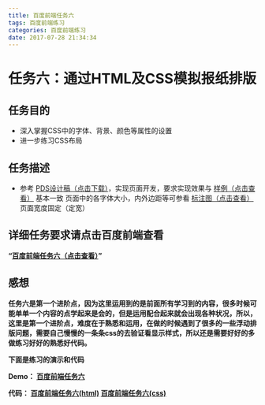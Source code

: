 ```yaml
---
title: 百度前端任务六
tags: 百度前端练习
categories: 百度前端练习
date: 2017-07-28 21:34:34
---
```

任务六：通过HTML及CSS模拟报纸排版
====
<!-- more -->
任务目的
---

- 深入掌握CSS中的字体、背景、颜色等属性的设置
- 进一步练习CSS布局

任务描述
---
- 参考 [PDS设计稿（点击下载）](http://7xrp04.com1.z0.glb.clouddn.com/task_1_6_1.psd)，实现页面开发，要求实现效果与 [样例（点击查看）](http://7xrp04.com1.z0.glb.clouddn.com/task_1_6_2.jpg) 基本一致
页面中的各字体大小，内外边距等可参看 [标注图（点击查看）](http://7xrp04.com1.z0.glb.clouddn.com/task_1_6_3.jpg)
页面宽度固定（定宽）

详细任务要求请点击百度前端查看
---
**“[百度前端任务六（点击查看）](http://ife.baidu.com/task/detail?taskId=6)”**

感想
---
**任务六是第一个进阶点，因为这里运用到的是前面所有学习到的内容，很多时候可能单单一个内容的点学起来是会的，但是运用配合起来就会出现各种状况，所以，这里是第一个进阶点，难度在于熟悉和运用，在做的时候遇到了很多的一些浮动排版问题，需要自己慢慢的一条条css的去验证看显示样式，所以还是需要好好的多做练习好好的熟悉好代码。**

**下面是练习的演示和代码**

**Demo：
[百度前端任务六](https://rason00.github.io/rason/baidu/006/index.html)**

**代码：
[百度前端任务六(html)](https://github.com/rason00/rason/blob/gh-pages/baidu/006/index.html)
[百度前端任务六(css)](https://github.com/rason00/rason/blob/gh-pages/baidu/006/index.css)**